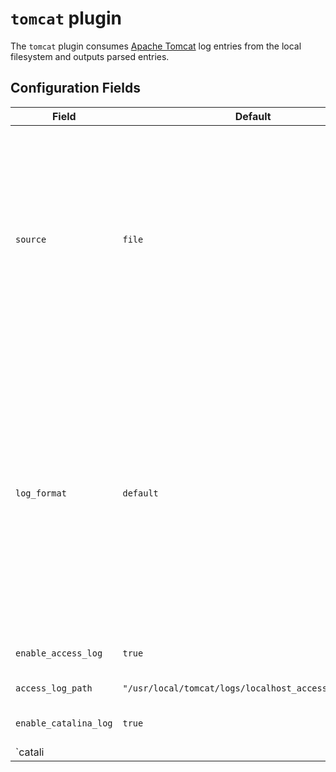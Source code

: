 # `tomcat` plugin

The `tomcat` plugin consumes [Apache Tomcat](https://tomcat.apache.org/) log entries from the local filesystem and outputs parsed entries.

## Configuration Fields

| Field | Default | Description |
| --- | --- | --- |
| `source` | `file` | Use this field to specify where your logs are coming from. When choosing the 'file' option, the agent reads in logs from the log paths specified below. When choosing the 'Kubernetes' options, the agent reads logs from /var/log/containers based on the Pod and Container specified below. |
| `log_format` | `default`  | When choosing the 'default' option, the agent will expect and parse logs in a format that matches the default logging configuration. When choosing the 'observIQ' option, the agent will expect and parse logs in an optimized JSON format that adheres to the observIQ specification, requiring an update to the server.xml file. |
| `enable_access_log` | `true` | Enable to collect Apache Tomcat access logs |
| `access_log_path` | `"/usr/local/tomcat/logs/localhost_access_log.*.txt"` | Path to access log file |
| `enable_catalina_log` | `true` | Enable to collect Apache Tomcat catalina logs |
| `catali